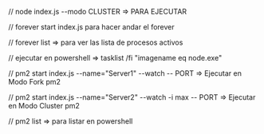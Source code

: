 // node index.js --modo CLUSTER => PARA EJECUTAR 

// forever start index.js para hacer andar el forever

// forever list => para ver las lista de procesos activos

// ejecutar en powershell => tasklist /fi "imagename eq node.exe"

// pm2 start index.js --name="Server1" --watch -- PORT  => Ejecutar en Modo Fork pm2

// pm2 start index.js --name="Server2" --watch -i max -- PORT => Ejecutar en Modo Cluster pm2

// pm2 list => para listar en powershell
